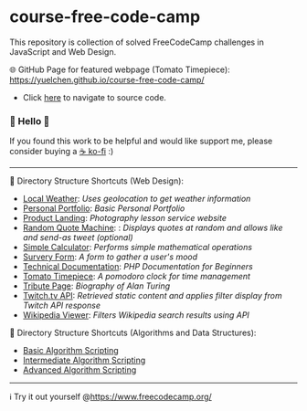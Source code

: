 # course-free-code-camp
This repository is collection of solved FreeCodeCamp challenges in JavaScript and Web Design. 

🌐 GitHub Page for featured webpage (Tomato Timepiece): https://yuelchen.github.io/course-free-code-camp/
- Click [here](https://github.com/yuelchen/course-free-code-camp/tree/master/Responsive%20Web%20Design%20Certification/Tomato%20Timepiece) to navigate to source code.

### 👋 Hello 👋
If you found this work to be helpful and would like support me, please consider buying a [☕ ko-fi](https://ko-fi.com/yuelchen) :)

---
📂 Directory Structure Shortcuts (Web Design):
- [Local Weather](https://github.com/yuelchen/course-free-code-camp/tree/master/Responsive%20Web%20Design%20Certification/Local%20Weather): 
*Uses geolocation to get weather information*
- [Personal Portfolio](https://github.com/yuelchen/course-free-code-camp/tree/master/Responsive%20Web%20Design%20Certification/Personal%20Portfolio): 
*Basic Personal Portfolio*
- [Product Landing](https://github.com/yuelchen/course-free-code-camp/tree/master/Responsive%20Web%20Design%20Certification/Product%20Landing): 
*Photography lesson service website*
- [Random Quote Machine](https://github.com/yuelchen/course-free-code-camp/tree/master/Responsive%20Web%20Design%20Certification/Random%20Quote%20Machine): : 
*Displays quotes at random and allows like and send-as tweet (optional)*
- [Simple Calculator](https://github.com/yuelchen/course-free-code-camp/tree/master/Responsive%20Web%20Design%20Certification/Simple%20Calculator): 
*Performs simple mathematical operations*
- [Survery Form](https://github.com/yuelchen/course-free-code-camp/tree/master/Responsive%20Web%20Design%20Certification/Survey%20Form): 
*A form to gather a user's mood*
- [Technical Documentation](https://github.com/yuelchen/course-free-code-camp/tree/master/Responsive%20Web%20Design%20Certification/Technical%20Documentation): 
*PHP Documentation for Beginners*
- [Tomato Timepiece](https://github.com/yuelchen/course-free-code-camp/tree/master/Responsive%20Web%20Design%20Certification/Tomato%20Timepiece): 
*A pomodoro clock for time management*
- [Tribute Page](https://github.com/yuelchen/course-free-code-camp/tree/master/Responsive%20Web%20Design%20Certification/Tribute%20Page): 
*Biography of Alan Turing*
- [Twitch.tv API](https://github.com/yuelchen/course-free-code-camp/tree/master/Responsive%20Web%20Design%20Certification/Twitch.tv%20API): 
*Retrieved static content and applies filter display from Twitch API response*
- [Wikipedia Viewer](https://github.com/yuelchen/course-free-code-camp/tree/master/Responsive%20Web%20Design%20Certification/Wikipedia%20Viewer): 
*Filters Wikipedia search results using API*


📂 Directory Structure Shortcuts (Algorithms and Data Structures):
- [Basic Algorithm Scripting](https://github.com/yuelchen/course-free-code-camp/tree/master/Algorithms%20and%20Data%20Structures%20Certification/Basic%20Algorithm%20Scripting)
- [Intermediate Algorithm Scripting](https://github.com/yuelchen/course-free-code-camp/tree/master/Algorithms%20and%20Data%20Structures%20Certification/Intermediate%20Algorithm%20Scripting)
- [Advanced Algorithm Scripting](https://github.com/yuelchen/course-free-code-camp/tree/master/Algorithms%20and%20Data%20Structures%20Certification/Advanced%20Algorithm%20Scripting)

---
:information_source: Try it out yourself @https://www.freecodecamp.org/
